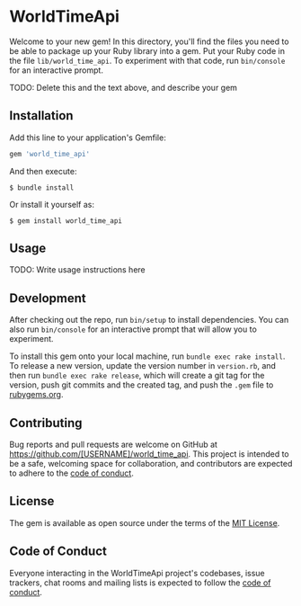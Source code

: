 # WorldTimeApi

Welcome to your new gem! In this directory, you'll find the files you need to be able to package up your Ruby library into a gem. Put your Ruby code in the file `lib/world_time_api`. To experiment with that code, run `bin/console` for an interactive prompt.

TODO: Delete this and the text above, and describe your gem

## Installation

Add this line to your application's Gemfile:

```ruby
gem 'world_time_api'
```

And then execute:

    $ bundle install

Or install it yourself as:

    $ gem install world_time_api

## Usage

TODO: Write usage instructions here

## Development

After checking out the repo, run `bin/setup` to install dependencies. You can also run `bin/console` for an interactive prompt that will allow you to experiment.

To install this gem onto your local machine, run `bundle exec rake install`. To release a new version, update the version number in `version.rb`, and then run `bundle exec rake release`, which will create a git tag for the version, push git commits and the created tag, and push the `.gem` file to [rubygems.org](https://rubygems.org).

## Contributing

Bug reports and pull requests are welcome on GitHub at https://github.com/[USERNAME]/world_time_api. This project is intended to be a safe, welcoming space for collaboration, and contributors are expected to adhere to the [code of conduct](https://github.com/[USERNAME]/world_time_api/blob/master/CODE_OF_CONDUCT.md).

## License

The gem is available as open source under the terms of the [MIT License](https://opensource.org/licenses/MIT).

## Code of Conduct

Everyone interacting in the WorldTimeApi project's codebases, issue trackers, chat rooms and mailing lists is expected to follow the [code of conduct](https://github.com/[USERNAME]/world_time_api/blob/master/CODE_OF_CONDUCT.md).
